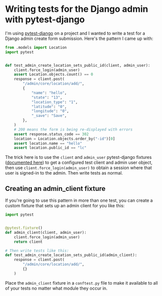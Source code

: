 # Writing tests for the Django admin with pytest-django

I'm using [pytest-django](https://pytest-django.readthedocs.io/) on a project and I wanted to write a test for a Django admin create form submission. Here's the pattern I came up with:

```python
from .models import Location
import pytest


def test_admin_create_location_sets_public_id(client, admin_user):
    client.force_login(admin_user)
    assert Location.objects.count() == 0
    response = client.post(
        "/admin/core/location/add/",
        {
            "name": "hello",
            "state": "13",
            "location_type": "1",
            "latitude": "0",
            "longitude": "0",
            "_save": "Save",
        },
    )
    # 200 means the form is being re-displayed with errors
    assert response.status_code == 302
    location = Location.objects.order_by("-id")[0]
    assert location.name == "hello"
    assert location.public_id == "lc"
```
The trick here is to use the `client` and `admin_user` pytest-django fixtures ([documented here](https://pytest-django.readthedocs.io/en/latest/helpers.html#fixtures)) to get a configured test client and admin user object, then use `client.force_login(admin_user)` to obtain a session where that user is signed-in to the admin. Then write tests as normal.

## Creating an admin_client fixture

If you're going to use this pattern in more than one test, you can create a custom fixture that sets up an admin client for you like this:

```python
import pytest


@pytest.fixture()
def admin_client(client, admin_user):
    client.force_login(admin_user)
    return client

# Then write tests like this:
def test_admin_create_location_sets_public_id(admin_client):
    response = client.post(
        "/admin/core/location/add/",
        {}
    )
```
Place the `admin_client` fixture in a `conftest.py` file to make it available to all of your tests no matter what module they occur in.
